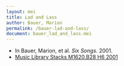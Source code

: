 ```yaml
---
layout: mei
title: Lad and Lass
author: Bauer, Marion
permalink: /bauer-lad-and-lass/
document: bauer_lad_and_lass.mei
---
```


- In Bauer, Marion, et al. *Six Songs.* 2001.
- <a href="https://tufts-primo.hosted.exlibrisgroup.com/permalink/f/bnf7qa/01TUN_ALMA21107568650003851" target="_blank">Music Library Stacks M1620.B28 H6 2001</a>
